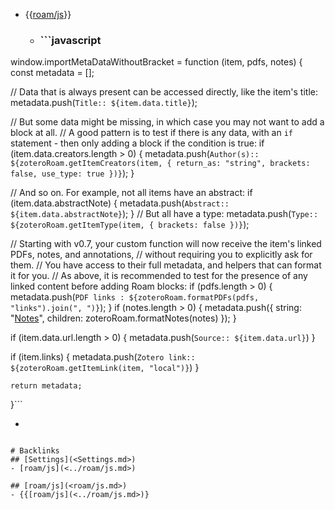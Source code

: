 - {{[roam/js](<../roam/js.md>)}}
    - ### ```javascript
window.importMetaDataWithoutBracket = function (item, pdfs, notes) {
const metadata = [];

  // Data that is always present can be accessed directly, like the item's title:
  metadata.push(`Title:: ${item.data.title}`);

  // But some data might be missing, in which case you may not want to add a block at all.
  // A good pattern is to test if there is any data, with an `if` statement - then only adding a block if the condition is true:
  if (item.data.creators.length > 0) { 
    metadata.push(`Author(s):: ${zoteroRoam.getItemCreators(item, { return_as: "string", brackets: false, use_type: true })}`);
  }

  // And so on. For example, not all items have an abstract:
	if (item.data.abstractNote) { 
    metadata.push(`Abstract:: ${item.data.abstractNote}`); 
  }
  // But all have a type:
	metadata.push(`Type:: ${zoteroRoam.getItemType(item, { brackets: false })}`);

  // Starting with v0.7, your custom function will now receive the item's linked PDFs, notes, and annotations,
  // without requiring you to explicitly ask for them.
  // You have access to their full metadata, and helpers that can format it for you.
  // As above, it is recommended to test for the presence of any linked content before adding Roam blocks:
	if (pdfs.length > 0) {
		metadata.push(`PDF links : ${zoteroRoam.formatPDFs(pdfs, "links").join(", ")}`);
	}
	if (notes.length > 0) {
		metadata.push({
			string: "[Notes](<../Notes.md>)",
			children: zoteroRoam.formatNotes(notes)
		});
	}

  if (item.data.url.length > 0) {
    metadata.push(`Source:: ${item.data.url}`)
  }

  if (item.links) {
    metadata.push(`Zotero link:: ${zoteroRoam.getItemLink(item, "local")}`)
  }

	return metadata;
}```
- ```javascript
```

# Backlinks
## [Settings](<Settings.md>)
- [roam/js](<../roam/js.md>)

## [roam/js](<roam/js.md>)
- {{[roam/js](<../roam/js.md>)}

